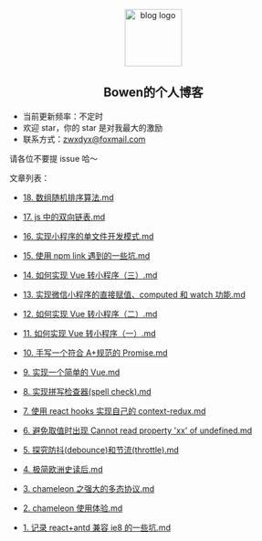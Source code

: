 <p align="center"><a href="https://www.zhangwenxiang.cn" target="_blank" rel="noopener noreferrer"><img width="100" src="https://blog-mars.oss-cn-hangzhou.aliyuncs.com/logo.jpg" alt="blog logo"></a></p>

<h2 align="center">Bowen的个人博客</h2>

- 当前更新频率：不定时
- 欢迎 star，你的 star 是对我最大的激励
- 联系方式：zwxdyx@foxmail.com

请各位不要提 issue 哈～

文章列表：


  - [18. 数组随机排序算法.md](https://github.com/Bowen7/Blog/issues/)

  - [17. js 中的双向链表.md](https://github.com/Bowen7/Blog/issues/)

  - [16. 实现小程序的单文件开发模式.md](https://github.com/Bowen7/Blog/issues/)

  - [15. 使用 npm link 遇到的一些坑.md](https://github.com/Bowen7/Blog/issues/)

  - [14. 如何实现 Vue 转小程序（三）.md](https://github.com/Bowen7/Blog/issues/)

  - [13. 实现微信小程序的直接赋值、computed 和 watch 功能.md](https://github.com/Bowen7/Blog/issues/)

  - [12. 如何实现 Vue 转小程序（二）.md](https://github.com/Bowen7/Blog/issues/)

  - [11. 如何实现 Vue 转小程序（一）.md](https://github.com/Bowen7/Blog/issues/)

  - [10. 手写一个符合 A+规范的 Promise.md](https://github.com/Bowen7/Blog/issues/)

  - [9. 实现一个简单的 Vue.md](https://github.com/Bowen7/Blog/issues/)

  - [8. 实现拼写检查器(spell check).md](https://github.com/Bowen7/Blog/issues/)

  - [7. 使用 react hooks 实现自己的 context-redux.md](https://github.com/Bowen7/Blog/issues/)

  - [6. 避免取值时出现 Cannot read property &#39;xx&#39; of undefined.md](https://github.com/Bowen7/Blog/issues/)

  - [5. 探究防抖(debounce)和节流(throttle).md](https://github.com/Bowen7/Blog/issues/)

  - [4. 极简欧洲史读后.md](https://github.com/Bowen7/Blog/issues/)

  - [3. chameleon 之强大的多态协议.md](https://github.com/Bowen7/Blog/issues/)

  - [2. chameleon 使用体验.md](https://github.com/Bowen7/Blog/issues/)

  - [1. 记录 react+antd 兼容 ie8 的一些坑.md](https://github.com/Bowen7/Blog/issues/16)

